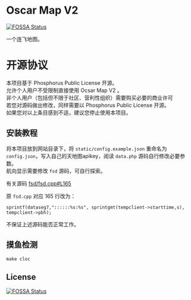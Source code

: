 # Oscar Map V2
[![FOSSA Status](https://app.fossa.com/api/projects/git%2Bgithub.com%2Fsparrowhe%2Foscar-map-v2.svg?type=shield)](https://app.fossa.com/projects/git%2Bgithub.com%2Fsparrowhe%2Foscar-map-v2?ref=badge_shield)


一个连飞地图。

# 开源协议
本项目基于 Phosphorus Public License 开源。  
允许个人用户不受限制直接使用 Ocsar Map V2 。  
非个人用户（包括但不限于社区、营利性组织）需要购买必要的商业许可  
若您对源码做出修改，同样需要以 Phosphorus Public License 开源。  
如果您对以上条目感到不适，建议您停止使用本项目。  

## 安装教程
将本项目放到网站目录下，将 `static/config.example.json` 重命名为 `config.json`，写入自己的天地图apikey，阅读 `data.php` 源码自行修改必要参数。  
航向显示需要修改 `fsd` 源码，可自行探索。

有关源码 [fsd/fsd.cpp#L165](https://github.com/kuroneko/fsd/blob/master/fsd/fsd.cpp#L165)

原 `fsd.cpp` 对应 165 行改为：

```
sprintf(dataseg7,"::::::%s:%s", sprintgmt(tempclient->starttime,s), tempclient->pbh);
```

不保证上述源码能否正常工作。

## 摸鱼检测

`make cloc`

## License
[![FOSSA Status](https://app.fossa.com/api/projects/git%2Bgithub.com%2Fsparrowhe%2Foscar-map-v2.svg?type=large)](https://app.fossa.com/projects/git%2Bgithub.com%2Fsparrowhe%2Foscar-map-v2?ref=badge_large)